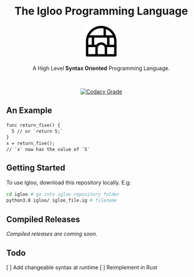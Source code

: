 <h1 align = 'center'>The Igloo Programming Language</h1>

<p align = 'center'>
  <img src = '/images/igloo_logo.png'>
</p>

<p align = 'center'>A High Level <b>Syntax Oriented</b> Programming Language.</p>

<br>

<p align = 'center'>
  <a href = 'https://www.codacy.com/manual/MonliH/igloo?utm_source=github.com&amp;utm_medium=referral&amp;utm_content=igloo-language/igloo&amp;utm_campaign=Badge_Grade'>
    <img src = 'https://img.shields.io/codacy/grade/0fe92198dfe04b19b276ca2d6fb00705?style=for-the-badge' alt = 'Codacy Grade' />
  </a>
</p>

## An Example

```igloo
func return_five() {
  5 // or `return 5;`
}
x = return_five();
// `x` now has the value of `5`
```

## Getting Started

To use Igloo, download this repository locally. E.g:

```bash
cd igloo # go into igloo repository folder
python3.8 igloo/ igloo_file.ig # filename
```

## Compiled Releases

*Compiled releases are coming soon.*

## Todo

[ ] Add changeable syntax at runtime
[ ] Reimplement in Rust

